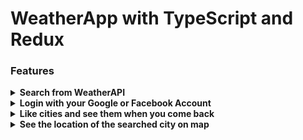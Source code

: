 # WeatherApp with TypeScript and Redux

### Features

<details>
<summary><b> Search from WeatherAPI</b></summary>
    </br>
    <p> You can search whatever city you want around the world and you'll see the next 6 days weather report </p>
   <a href="https://github.com/orhanors/WeatherApp/blob/master/screenshots/w1.png">
  <img alt="app" src="https://github.com/orhanors/WeatherApp/blob/master/screenshots/w1.png" />
</a>
</details>

<details>
<summary><b> Login with your Google or Facebook Account </b></summary>
 </br>
    <p> You can create account to save cities as your favorite. Backend implementation keeps your cities in database you can see them anytime you want </p>
   <a href="https://github.com/orhanors/WeatherApp/blob/master/screenshots/w3.png">
  <img alt="app" src="https://github.com/orhanors/WeatherApp/blob/master/screenshots/w3.png" />
</a>
</details>

<details>
<summary><b> Like cities and see them when you come back </b></summary>
 </br>
    <a href="https://github.com/orhanors/WeatherApp/blob/master/screenshots/w2.png">
  <img alt="app" src="https://github.com/orhanors/WeatherApp/blob/master/screenshots/w2.png" />
</a>
</details>

<details>
<summary><b> See the location of the searched city on map </b></summary>
 </br>
    <p> You'll love this feature. It responds immediately to changes </p>
    Map component implemantation can be found <a href="https://github.com/orhanors/WeatherApp/blob/master/src/components/Map/index.tsx">here</a>
</details>
